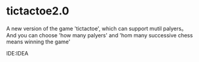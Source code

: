 # tictactoe2.0
A new version of the game 'tictactoe', which can support mutil palyers。And you can choose 'how many palyers' and 'hom many successive chess means winning the game'


IDE:IDEA
